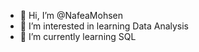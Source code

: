 - 👋 Hi, I’m @NafeaMohsen
- 👀 I’m interested in learning Data Analysis 
- 🌱 I’m currently learning SQL

<!---
NafeaMohsen/NafeaMohsen is a ✨ special ✨ repository because its `README.md` (this file) appears on your GitHub profile.
You can click the Preview link to take a look at your changes.
--->
